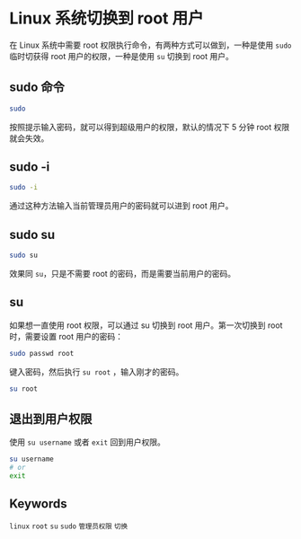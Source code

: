 # Linux 系统切换到 root 用户

在 Linux 系统中需要 root 权限执行命令，有两种方式可以做到，一种是使用 `sudo` 临时切获得 root 用户的权限，一种是使用 `su` 切换到 root 用户。

## sudo 命令

```bash
sudo
```

按照提示输入密码，就可以得到超级用户的权限，默认的情况下 5 分钟 root 权限就会失效。

## sudo -i

```bash
sudo -i
```

通过这种方法输入当前管理员用户的密码就可以进到 root 用户。

## sudo su

```bash
sudo su
```

效果同 `su`，只是不需要 root 的密码，而是需要当前用户的密码。

## su

如果想一直使用 root 权限，可以通过 su 切换到 root 用户。第一次切换到 root 时，需要设置 root 用户的密码：

```bash
sudo passwd root
```

键入密码，然后执行 `su root` ，输入刚才的密码。

```bash
su root
```

## 退出到用户权限

使用 `su username` 或者 `exit` 回到用户权限。

```bash
su username
# or
exit
```

## Keywords

`linux` `root` `su` `sudo` `管理员权限` `切换`

<!-- author alvin -->
<!-- email alvinhtml@gmail.com -->
<!-- createAt 2021-11-18 11:36:13 -->
<!-- updateAt 2021-11-18 14:31:24 -->
